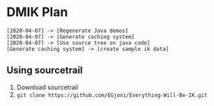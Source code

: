 # DMIK Plan

```nomnoml
[2020-04-07] -> [Regenerate Java demos]
[2020-04-07] -> [Generate caching system]
[2020-04-07] -> [Use source tree on java code]
[Generate caching system] -> [create sample ik data]
```

## Using sourcetrail

1. Download sourcetrail
2. `git clone https://github.com/EGjoni/Everything-Will-Be-IK.git`
